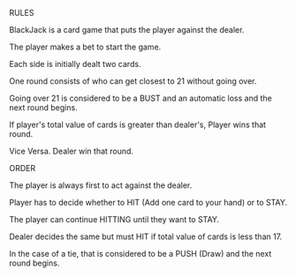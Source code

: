 RULES

BlackJack is a card game that puts the player against the dealer. 

The player makes a bet to start the game. 

Each side is initially dealt two cards.

One round consists of who can get closest to 21 without going over. 

Going over 21 is considered to be a BUST and an automatic loss and the next round begins. 

If player's total value of cards is greater than dealer's, Player wins that round. 

Vice Versa. Dealer win that round.


ORDER

The player is always first to act against the dealer.

Player has to decide whether to HIT (Add one card to your hand) or to STAY.

The player can continue HITTING until they want to STAY. 

Dealer decides the same but must HIT if total value of cards is less than 17.

In the case of a tie, that is considered to be a PUSH (Draw) and the next round begins.







